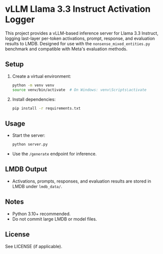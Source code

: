 # vLLM Llama 3.3 Instruct Activation Logger

This project provides a vLLM-based inference server for Llama 3.3 Instruct, logging last-layer per-token activations, prompt, response, and evaluation results to LMDB. Designed for use with the `nonsense_mixed_entities.py` benchmark and compatible with Meta's evaluation methods.

## Setup

1. Create a virtual environment:
   ```bash
   python -m venv venv
   source venv/bin/activate  # On Windows: venv\Scripts\activate
   ```
2. Install dependencies:
   ```bash
   pip install -r requirements.txt
   ```

## Usage

- Start the server:
  ```bash
  python server.py
  ```
- Use the `/generate` endpoint for inference.

## LMDB Output

- Activations, prompts, responses, and evaluation results are stored in LMDB under `lmdb_data/`.

## Notes
- Python 3.10+ recommended.
- Do not commit large LMDB or model files.

## License
See LICENSE (if applicable).
